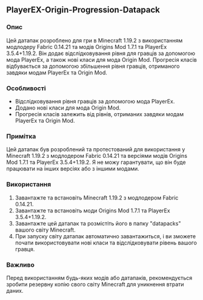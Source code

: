 ## PlayerEX-Origin-Progression-Datapack

### Опис
Цей датапак розроблено для гри в Minecraft 1.19.2 з використанням модлодеру Fabric 0.14.21 та модів Origins Mod 1.7.1 та PlayerEx 3.5.4+1.19.2. Він додає відслідковування рівня для гравців за допомогою мода PlayerEx, а також нові класи для мода Origin Mod. Прогресія класів відбувається за допомогою збільшення рівня гравців, отриманого завдяки модам PlayerEx та Origin Mod.

### Особливості
- Відслідковування рівня гравців за допомогою мода PlayerEx.
- Додано нові класи для мода Origin Mod.
- Прогресія класів залежить від рівнів, отриманих завдяки модам PlayerEx та Origin Mod.

### Примітка
Цей датапак був розроблений та протестований для використання у Minecraft 1.19.2 з модлодером Fabric 0.14.21 та версіями модів Origins Mod 1.7.1 та PlayerEx 3.5.4+1.19.2. Я не можу гарантувати, що він буде працювати на інших версіях або з іншими модами.

### Використання
1. Завантажте та встановіть Minecraft 1.19.2 з модлодером Fabric 0.14.21.
2. Завантажте та встановіть моди Origins Mod 1.7.1 та PlayerEx 3.5.4+1.19.2.
3. Завантажте цей датапак та розмістіть його в папку "datapacks" вашого світу Minecraft.
4. При запуску світу датапак автоматично завантажиться, і ви зможете почати використовувати нові класи та відслідковувати рівень вашого гравця.

### Важливо
Перед використанням будь-яких модів або датапаків, рекомендується зробити резервну копію свого світу Minecraft для уникнення втрати даних.
